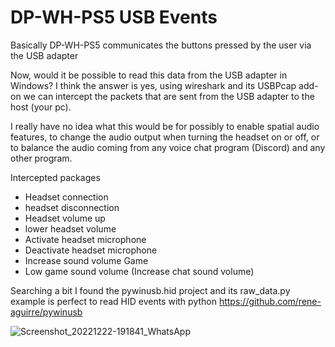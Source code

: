 DP-WH-PS5 USB Events 
==============
Basically DP-WH-PS5 communicates the buttons pressed by the user via the USB adapter

Now, would it be possible to read this data from the USB adapter in Windows?
I think the answer is yes, using wireshark and its USBPcap add-on we can intercept
the packets that are sent from the USB adapter to the host (your pc). 

I really have no idea what this would be for possibly to enable spatial audio features, to change the audio output when turning the headset on or off, 
or to balance the audio coming from any voice chat program (Discord) and any other program.

Intercepted packages 
* Headset connection
* headset disconnection
* Headset volume up
* lower headset volume
* Activate headset microphone
* Deactivate headset microphone
* Increase sound volume Game
* Low game sound volume (Increase chat sound volume)

Searching a bit I found the pywinusb.hid project and its raw_data.py example is perfect to read HID events with python
https://github.com/rene-aguirre/pywinusb

![Screenshot_20221222-191841_WhatsApp](https://user-images.githubusercontent.com/70771067/210198015-92393df4-f2cd-4876-ae1a-201b318619cd.jpg)
